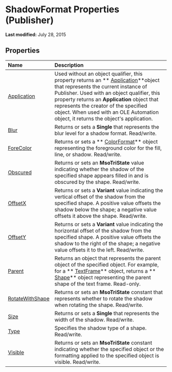 
# ShadowFormat Properties (Publisher)

 **Last modified:** July 28, 2015


## Properties



|**Name**|**Description**|
|:-----|:-----|
| [Application](a3a19b09-716b-4006-7add-a65ed0865102.md)|Used without an object qualifier, this property returns an  ** [Application](acfc7efb-e6a5-a89a-3aee-3cb4af2f3508.md)**object that represents the current instance of Publisher. Used with an object qualifier, this property returns an  **Application** object that represents the creator of the specified object. When used with an OLE Automation object, it returns the object's application.|
| [Blur](e33d1633-c7f6-2a93-a591-740d59b12be3.md)|Returns or sets a  **Single** that represents the blur level for a shadow format. Read/write.|
| [ForeColor](1ff2210f-1ab4-e991-746b-d4383a87c9e8.md)|Returns or sets a  ** [ColorFormat](659069e1-e359-94d7-de06-a1d98378193b.md)** object representing the foreground color for the fill, line, or shadow. Read/write.|
| [Obscured](9bc7382e-50cf-0364-6b5a-8aa46a12d8fb.md)|Returns or sets an  **MsoTriState** value indicating whether the shadow of the specified shape appears filled in and is obscured by the shape. Read/write.|
| [OffsetX](2b34ace8-5c3b-002b-df96-43c8aef2fbd2.md)|Returns or sets a  **Variant** value indicating the vertical offset of the shadow from the specified shape. A positive value offsets the shadow below the shape; a negative value offsets it above the shape. Read/write.|
| [OffsetY](e7deb108-e027-dd61-714f-1a76e904009b.md)|Returns or sets a  **Variant** value indicating the horizontal offset of the shadow from the specified shape. A positive value offsets the shadow to the right of the shape; a negative value offsets it to the left. Read/write.|
| [Parent](3533c15f-413c-eaf8-a6b0-374b197ef97b.md)|Returns an object that represents the parent object of the specified object. For example, for a  ** [TextFrame](95e88f5a-b3dc-272e-7c1d-5282c97ae11e.md)** object, returns a ** [Shape](666cb7f0-62a8-f419-9838-007ef29506ee.md)** object representing the parent shape of the text frame. Read-only.|
| [RotateWithShape](1f5f2cdb-9712-0c05-f8ef-9c0779040ac4.md)|Returns or sets an  **MsoTriState** constant that represents whether to rotate the shadow when rotating the shape. Read/write.|
| [Size](4c7f7302-efd1-02c3-0d95-f9e313e0ae5e.md)|Returns or sets a  **Single** that represents the width of the shadow. Read/write.|
| [Type](a9b962e5-9487-d27b-72bf-f986d451ead8.md)|Specifies the shadow type of a shape. Read/write.|
| [Visible](aac38753-320b-7c09-548c-318c8562e393.md)|Returns or sets an  **MsoTriState** constant indicating whether the specified object or the formatting applied to the specified object is visible. Read/write.|
